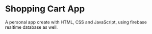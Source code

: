 # Shopping Cart App

A personal app create with HTML, CSS and JavaScript, using firebase realtime database as well.
